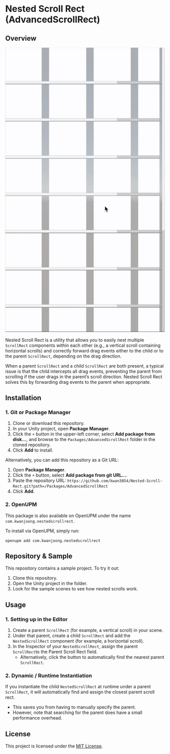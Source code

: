 # Nested Scroll Rect (AdvancedScrollRect)

## Overview

![sample](Documentation/sample.gif)

Nested Scroll Rect is a utility that allows you to easily nest multiple `ScrollRect` components within each other (e.g., a vertical scroll containing horizontal scrolls) and correctly forward drag events either to the child or to the parent `ScrollRect`, depending on the drag direction.

When a parent `ScrollRect` and a child `ScrollRect` are both present, a typical issue is that the child intercepts all drag events, preventing the parent from scrolling if the user drags in the parent’s scroll direction. Nested Scroll Rect solves this by forwarding drag events to the parent when appropriate.

## Installation

### 1. Git or Package Manager

1. Clone or download this repository.
2. In your Unity project, open **Package Manager**.
3. Click the `+` button in the upper-left corner, select **Add package from disk...**, and browse to the `Packages/AdvancedScrollRect` folder in the cloned repository.
4. Click **Add** to install.

Alternatively, you can add this repository as a Git URL:

1. Open **Package Manager**.
2. Click the `+` button, select **Add package from git URL...**.
3. Paste the repository URL: `https://github.com/kwan3854/Nested-Scroll-Rect.git?path=/Packages/AdvancedScrollRect`
4. Click **Add**.

### 2. OpenUPM

This package is also available on OpenUPM under the name `com.kwanjoong.nestedscrollrect`.

To install via OpenUPM, simply run:

```
openupm add com.kwanjoong.nestedscrollrect
```

## Repository & Sample

This repository contains a sample project. To try it out:

1. Clone this repository.
2. Open the Unity project in the folder.
3. Look for the sample scenes to see how nested scrolls work.

## Usage

### 1. Setting up in the Editor

1. Create a parent `ScrollRect` (for example, a vertical scroll) in your scene.
2. Under that parent, create a child `ScrollRect` and add the `NestedScrollRect` component (for example, a horizontal scroll).
3. In the Inspector of your `NestedScrollRect`, assign the parent `ScrollRect`to the Parent Scroll Rect field.
   - Alternatively, click the button to automatically find the nearest parent `ScrollRect`.

### 2. Dynamic / Runtime Instantiation

If you instantiate the child `NestedScrollRect` at runtime under a parent `ScrollRect`, it will automatically find and assign the closest parent scroll rect.

- This saves you from having to manually specify the parent.
- However, note that searching for the parent does have a small performance overhead.

## License

This project is licensed under the [MIT License](https://chatgpt.com/g/g-p-67bb2269bdb881919045d2570608985b-nested-scroll-rect/c/LICENSE).
